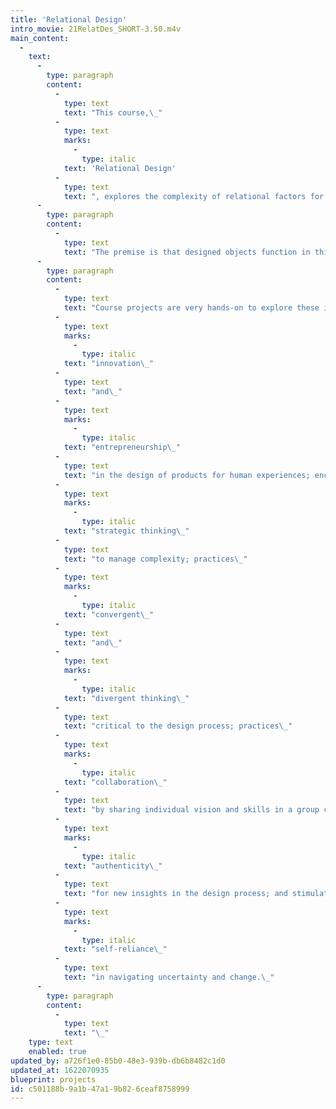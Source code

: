 ```yaml
---
title: 'Relational Design'
intro_movie: 21RelatDes_SHORT-3.50.m4v
main_content:
  -
    text:
      -
        type: paragraph
        content:
          -
            type: text
            text: "This course,\_"
          -
            type: text
            marks:
              -
                type: italic
            text: 'Relational Design'
          -
            type: text
            text: ", explores the complexity of relational factors for visual communication objects to function in the vast range of human experiences and a changing social environment.\_"
      -
        type: paragraph
        content:
          -
            type: text
            text: "The premise is that designed objects function in this pattern of relationships that in turn shape identity, information, and behavior.\_This course also responds to the growing world paradigm of collaboration and integrative thinking that value the experience of group dynamics to considers how new media can serve social and information needs, explores ways to solve problems, and stimulates imagination and innovation."
      -
        type: paragraph
        content:
          -
            type: text
            text: "Course projects are very hands-on to explore these interrelationships among form, function, meaning, and audience. The course also emphasizes making (incl. presentations!) and critical visual thinking, with methods and concepts offered as theoretical (vs. prescriptive) tools. The course promotes\_"
          -
            type: text
            marks:
              -
                type: italic
            text: "innovation\_"
          -
            type: text
            text: "and\_"
          -
            type: text
            marks:
              -
                type: italic
            text: "entrepreneurship\_"
          -
            type: text
            text: "in the design of products for human experiences; encourages\_"
          -
            type: text
            marks:
              -
                type: italic
            text: "strategic thinking\_"
          -
            type: text
            text: "to manage complexity; practices\_"
          -
            type: text
            marks:
              -
                type: italic
            text: "convergent\_"
          -
            type: text
            text: "and\_"
          -
            type: text
            marks:
              -
                type: italic
            text: "divergent thinking\_"
          -
            type: text
            text: "critical to the design process; practices\_"
          -
            type: text
            marks:
              -
                type: italic
            text: "collaboration\_"
          -
            type: text
            text: "by sharing individual vision and skills in a group context; inspires\_"
          -
            type: text
            marks:
              -
                type: italic
            text: "authenticity\_"
          -
            type: text
            text: "for new insights in the design process; and stimulates\_"
          -
            type: text
            marks:
              -
                type: italic
            text: "self-reliance\_"
          -
            type: text
            text: "in navigating uncertainty and change.\_"
      -
        type: paragraph
        content:
          -
            type: text
            text: "\_"
    type: text
    enabled: true
updated_by: a726f1e0-85b0-48e3-939b-db6b8482c1d0
updated_at: 1622070935
blueprint: projects
id: c501188b-9a1b-47a1-9b82-6ceaf8758999
---
```


